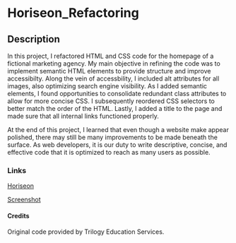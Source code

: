 # Horiseon_Refactoring

## Description

In this project, I refactored HTML and CSS code for the homepage of a fictional marketing agency. My main objective in refining the code was to implement semantic HTML elements to provide structure and improve accessibilty. Along the vein of accessbility, I included alt attributes for all images, also optimizing search engine visibility. As I added semantic elements, I found opportunities to consolidate redundant class attributes to allow for more concise CSS. I subsequently reordered CSS selectors to better match the order of the HTML. Lastly, I added a title to the page and made sure that all internal links functioned properly.

At the end of this project, I learned that even though a website make appear polished, there may still be many improvements to be made beneath the surface. As web developers, it is our duty to write descriptive, concise, and effective code that it is optimized to reach as many users as possible.

### Links

[Horiseon](https://pcragnol.github.io/Horiseon_Refactoring/)

[Screenshot](assets/images/screenshot.png)

#### Credits

Original code provided by Trilogy Education Services.